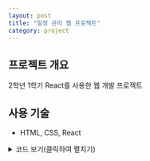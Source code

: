 ```yaml
---
layout: post
title: "일정 관리 웹 프로젝트"
category: project
---
```


## 프로젝트 개요
2학년 1학기 React를 사용한 웹 개발 프로젝트

## 사용 기술
- HTML, CSS, React

<details>
<summary>코드 보기(클릭하여 펼치기)</summary>

## 파일명
-코드내용-
</details>
